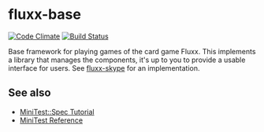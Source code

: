fluxx-base
==========

[![Code Climate](https://codeclimate.com/github/Thristhart/fluxx-base.png)](https://codeclimate.com/github/Thristhart/fluxx-base)
[![Build Status](https://travis-ci.org/Thristhart/fluxx-base.png)](https://travis-ci.org/Thristhart/fluxx-base)


Base framework for playing games of the card game Fluxx. This implements a
library that manages the components, it's up to you to provide a usable
interface for users. See [fluxx-skype] for an implementation.

## See also

* [MiniTest::Spec Tutorial](http://www.rubyinside.com/a-minitestspec-tutorial-elegant-spec-style-testing-that-comes-with-ruby-5354.html)
* [MiniTest Reference](http://mattsears.com/articles/2011/12/10/minitest-quick-reference)


[fluxx-skype]: http://example.com
